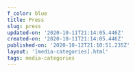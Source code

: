 ```yaml
---
f_color: blue
title: Press
slug: press
updated-on: '2020-10-11T21:14:05.446Z'
created-on: '2020-10-11T21:14:05.446Z'
published-on: '2020-10-12T21:10:51.235Z'
layout: '[media-categories].html'
tags: media-categories
---
```



